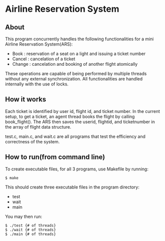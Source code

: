 # Airline Reservation System
## About
This program concurrently handles the following functionalities for a mini Airline Reservation System(ARS):
- Book : reservation of a seat on a light and issuing a ticket number
- Cancel : cancelation of a ticket
- Change : cancelation and booking of another flight atomically

These operations are capable of being performed by multiple threads without any external synchronization. 
All functionalities are handled internally with the use of locks.

## How it works
Each ticket is identified by user id, flight id, and ticket number. 
In the current setup, to get a ticket, an agent thread books the flight by calling book_flight().
The ARS then saves the userid, flightid, and ticketnumber in the array of flight data structure.

test.c, main.c, and wait.c are all programs that test the efficiency and correctness of the system.

## How to run(from command line)
To create executable files, for all 3 programs, use Makefile by running:
```console
$ make
```
This should create three executable files in the program directory:
- test
- wait
- main

You may then run:
```console
$ ./test {# of threads}
$ ./wait {# of threads} 
$ ./main {# of threads}
```


